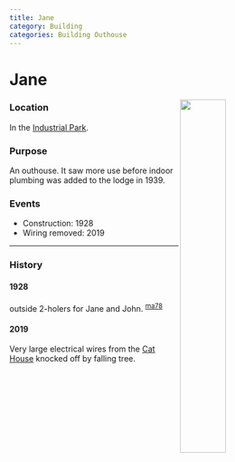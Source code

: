 ```yaml
---
title: Jane
category: Building
categories: Building Outhouse
---
```

# Jane
<img src="/img/2020-Jane.jpeg" style="width: 40%;" align="right">

### Location
In the [Industrial Park](Industrial-Park).

### Purpose

An outhouse. It saw more use before indoor plumbing was added to the lodge in 1939.

### Events
- Construction: 1928
- Wiring removed: 2019

---
### History

#### 1928

outside 2-holers for Jane and John. <sup>[ma78][]</sup>

#### 2019
Very large electrical wires from the [Cat House](/Building/Cat-House) knocked off by falling tree.

[ma78]: /Mountaineer-Annual#1978
